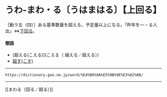 # うわ‐まわ・る〔うはまはる〕【上回る】

［動ラ五（四）］ある基準数量を超える。予定量以上になる。「昨年を―・る人出」⇔[下回る](https://dictionary.goo.ne.jp/word/%E4%B8%8B%E5%9B%9E%E3%82%8B/#jn-97678)。

#### 類語

-   [超える(こえる)](こえる（ 越える／超える）)
-   [超す(こす)](https://dictionary.goo.ne.jp/word/%E8%B6%8A%E3%81%99/#jn-79181)

---
`https://dictionary.goo.ne.jp/word/%E4%B8%8A%E5%9B%9E%E3%82%8B/`

---
[[まわる（回る／廻る）]]
